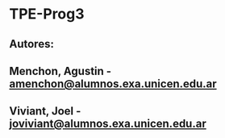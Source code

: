 # TPE-Prog3
  ## Autores:
  
  ## Menchon, Agustin - amenchon@alumnos.exa.unicen.edu.ar
  ## Viviant, Joel - joviviant@alumnos.exa.unicen.edu.ar
